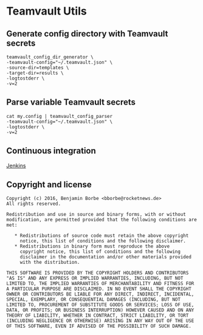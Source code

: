 # Teamvault Utils

## Generate config directory with Teamvault secrets

```
teamvault_config_dir_generator \
-teamvault-config="~/.teamvault.json" \
-source-dir=templates \
-target-dir=results \
-logtostderr \
-v=2
```

## Parse variable Teamvault secrets

```
cat my.config | teamvault_config_parser
-teamvault-config="~/.teamvault.json" \
-logtostderr \
-v=2
```

## Continuous integration

[Jenkins](https://jenkins.benjamin-borbe.de/job/Go-Teamvault-Utils/)

## Copyright and license

    Copyright (c) 2016, Benjamin Borbe <bborbe@rocketnews.de>
    All rights reserved.
    
    Redistribution and use in source and binary forms, with or without
    modification, are permitted provided that the following conditions are
    met:
    
       * Redistributions of source code must retain the above copyright
         notice, this list of conditions and the following disclaimer.
       * Redistributions in binary form must reproduce the above
         copyright notice, this list of conditions and the following
         disclaimer in the documentation and/or other materials provided
         with the distribution.

    THIS SOFTWARE IS PROVIDED BY THE COPYRIGHT HOLDERS AND CONTRIBUTORS
    "AS IS" AND ANY EXPRESS OR IMPLIED WARRANTIES, INCLUDING, BUT NOT
    LIMITED TO, THE IMPLIED WARRANTIES OF MERCHANTABILITY AND FITNESS FOR
    A PARTICULAR PURPOSE ARE DISCLAIMED. IN NO EVENT SHALL THE COPYRIGHT
    OWNER OR CONTRIBUTORS BE LIABLE FOR ANY DIRECT, INDIRECT, INCIDENTAL,
    SPECIAL, EXEMPLARY, OR CONSEQUENTIAL DAMAGES (INCLUDING, BUT NOT
    LIMITED TO, PROCUREMENT OF SUBSTITUTE GOODS OR SERVICES; LOSS OF USE,
    DATA, OR PROFITS; OR BUSINESS INTERRUPTION) HOWEVER CAUSED AND ON ANY
    THEORY OF LIABILITY, WHETHER IN CONTRACT, STRICT LIABILITY, OR TORT
    (INCLUDING NEGLIGENCE OR OTHERWISE) ARISING IN ANY WAY OUT OF THE USE
    OF THIS SOFTWARE, EVEN IF ADVISED OF THE POSSIBILITY OF SUCH DAMAGE.
